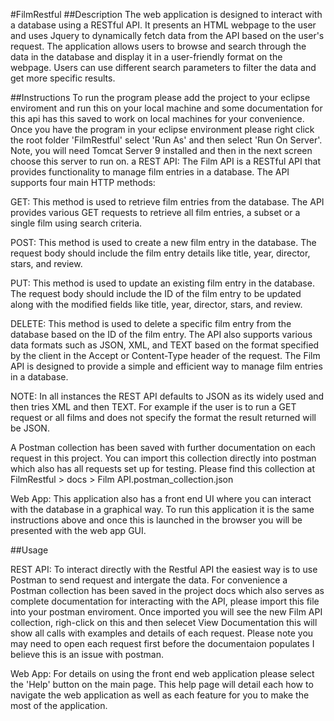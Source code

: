 #FilmRestful
##Description
The web application is designed to interact with a database using a RESTful API. It presents an HTML webpage to the user and uses Jquery to dynamically fetch data from the API based on the user's request. The application allows users to browse and search through the data in the database and display it in a user-friendly format on the webpage. Users can use different search parameters to filter the data and get more specific results. 

##Instructions
To run the program please add the project to your eclipse enviroment and run this on your local machine and some documentation for this api has this saved to work on local machines for your convenience. Once you have the program in your eclipse environment please right click the root folder 'FilmRestful' select 'Run As' and then select 'Run On Server'. Note, you will need Tomcat Server 9 installed and then in the next screen choose this server to run on.
a 
REST API:
The Film API is a RESTful API that provides functionality to manage film entries in a database. The API supports four main HTTP methods:

GET: This method is used to retrieve film entries from the database. The API provides various GET requests to retrieve all film entries, a subset or a single film using search criteria.

POST: This method is used to create a new film entry in the database. The request body should include the film entry details like title, year, director, stars, and review.

PUT: This method is used to update an existing film entry in the database. The request body should include the ID of the film entry to be updated along with the modified fields like title, year, director, stars, and review.

DELETE: This method is used to delete a specific film entry from the database based on the ID of the film entry.
The API also supports various data formats such as JSON, XML, and TEXT based on the format specified by the client in the Accept or Content-Type header of the request. The Film API is designed to provide a simple and efficient way to manage film entries in a database.

NOTE: In all instances the REST API defaults to JSON as its widely used and then tries XML and then TEXT. For example if the user is to run a GET request or all films and does not specify the format the result returned will be JSON.

A Postman collection has been saved with further documentation on each request in this project. You can import this collection directly into postman which also has all requests set up for testing. Please find this collection at FilmRestful > docs > Film API.postman_collection.json

Web App:
This application also has a front end UI where you can interact with the database in a graphical way. To run this application it is the same instructions above and once this is launched in the browser you will be presented with the web app GUI.

##Usage

REST API:
To interact directly with the Restful API the easiest way is to use Postman to send request and intergate the data. For convenience a Postman collection has been saved in the project docs which also serves as complete documentation for interacting with the API, please import this file into your postman enviroment. Once imported you will see the new Film API collection, righ-click on this and then selecet View Documentation this will show all calls with examples and details of each request. Please note you may need to open each request first before the documentaion populates I believe this is an issue with postman. 

Web App:
For details on using the front end web application please select the 'Help' button on the main page. This help page will detail each how to navigate the web application as well as each feature for you to make the most of the application. 
